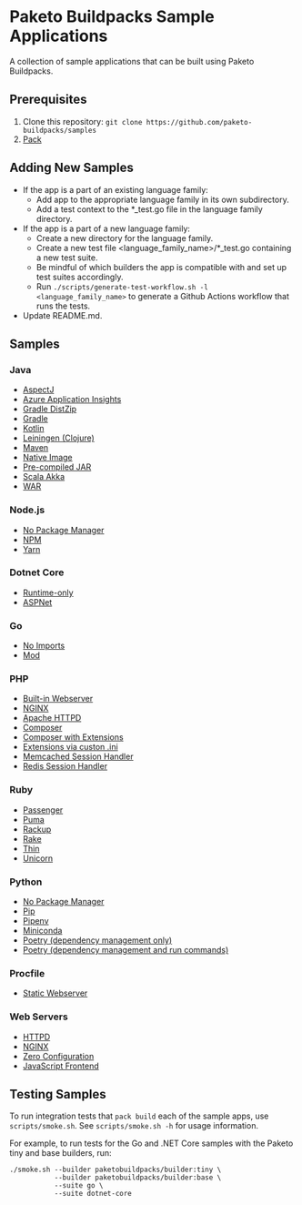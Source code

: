 # Paketo Buildpacks Sample Applications

A collection of sample applications that can be built using Paketo Buildpacks.

## Prerequisites

1. Clone this repository: `git clone https://github.com/paketo-buildpacks/samples`
1. [Pack](https://buildpacks.io/docs/install-pack/)

## Adding New Samples
* If the app is a part of an existing language family:
  * Add app to the appropriate language family in its own subdirectory.
  * Add a test context to the *_test.go file in the language family directory.
* If the app is a part of a new language family:
  * Create a new directory for the language family.
  * Create a new test file <language_family_name>/*_test.go containing a new
    test suite.
  * Be mindful of which builders the app is compatible with and set up test
    suites accordingly.
  * Run `./scripts/generate-test-workflow.sh -l <language_family_name>` to
    generate a Github Actions workflow that runs the tests.
* Update README.md.

## Samples

### Java
* [AspectJ](/java/aspectj)
* [Azure Application Insights](/java/application-insights)
* [Gradle DistZip](/java/dist-zip)
* [Gradle](/java/gradle)
* [Kotlin](/java/kotlin)
* [Leiningen (Clojure)](/java/leiningen)
* [Maven](/java/maven)
* [Native Image](/java/native-image)
* [Pre-compiled JAR](/java/jar)
* [Scala Akka](/java/akka)
* [WAR](/java/war)

### Node.js
* [No Package Manager](/nodejs/no-package-manager)
* [NPM](/nodejs/npm)
* [Yarn](/nodejs/yarn)

### Dotnet Core
* [Runtime-only](/dotnet-core/runtime)
* [ASPNet](/dotnet-core/aspnet)

### Go
* [No Imports](/go/no-imports)
* [Mod](/go/mod)

### PHP
* [Built-in Webserver](/php/builtin-server)
* [NGINX](/php/nginx)
* [Apache HTTPD](/php/httpd)
* [Composer](/php/composer)
* [Composer with Extensions](/php/composer_with_extensions)
* [Extensions via custon .ini](/php/app_with_extensions)
* [Memcached Session Handler](/php/memcached_session_handler)
* [Redis Session Handler](/php/redis_session_handler)

### Ruby
* [Passenger](/ruby/passenger)
* [Puma](/ruby/puma)
* [Rackup](/ruby/rackup)
* [Rake](/ruby/rake)
* [Thin](/ruby/thin)
* [Unicorn](/ruby/unicorn)

### Python
* [No Package Manager](/python/no_package_manager)
* [Pip](/python/pip)
* [Pipenv](/python/pipenv)
* [Miniconda](/python/conda)
* [Poetry (dependency management only)](/python/poetry)
* [Poetry (dependency management and run commands)](/python/poetry-run)

### Procfile
* [Static Webserver](/procfile)

### Web Servers
* [HTTPD](/web-servers/httpd-sample)
* [NGINX](/web-servers/nginx-sample)
* [Zero Configuration](/web-servers/no-config-file-sample)
* [JavaScript Frontend](/web-servers/javascript-frontend-sample)

## Testing Samples
To run integration tests that `pack build` each of the sample apps, use
`scripts/smoke.sh`. See `scripts/smoke.sh -h` for usage information.

For example, to run tests for the Go and .NET Core samples with the Paketo tiny
and base builders, run:
```
./smoke.sh --builder paketobuildpacks/builder:tiny \
           --builder paketobuildpacks/builder:base \
           --suite go \
           --suite dotnet-core
```
